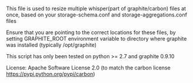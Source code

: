 This file is used to resize multiple whisper(part of graphite/carbon) files at once, based on
your storage-schema.conf and storage-aggregations.conf files

Ensure that you are pointing to the correct locations for these files, by setting GRAPHITE_ROOT
environment variable to directory where graphite was installed (typically /opt/graphite)

This script has only been tested on python >= 2.7 and graphite 0.9.10

License:  Apache Software License 2.0 (to match the carbon license https://pypi.python.org/pypi/carbon)
